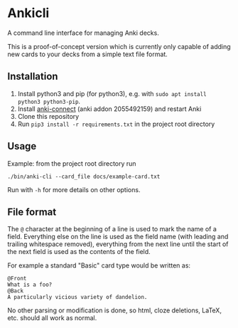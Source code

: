 # Ankicli

A command line interface for managing Anki decks.

This is a proof-of-concept version which is currently only capable of adding new
cards to your decks from a simple text file format.

## Installation

1. Install python3 and pip (for python3), e.g. with `sudo apt install python3 python3-pip`.
2. Install [anki-connect](https://github.com/FooSoft/anki-connect) (anki addon 2055492159) and restart Anki
3. Clone this repository
4. Run `pip3 install -r requirements.txt` in the project root directory


## Usage

Example: from the project root directory run

    ./bin/anki-cli --card_file docs/example-card.txt

Run with `-h` for more details on other options.


## File format

The `@` character at the beginning of a line is used to mark the name of a
field. Everything else on the line is used as the field name (with leading and
trailing whitespace removed), everything from the next line until the start of
the next field is used as the contents of the field.

For example a standard "Basic" card type would be written as:

```
@Front
What is a foo?
@Back
A particularly vicious variety of dandelion.
```

No other parsing or modification is done, so html, cloze deletions, LaTeX, etc.
should all work as normal.

